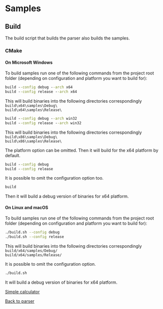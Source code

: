 <!-- 
Filename:  README.md
Content:   Readme for SGParser sample projects
Provided AS IS under MIT License; see LICENSE file in root folder.
-->
# Samples

## Build

The build script that builds the parser also builds the samples.

### CMake

#### On Microsoft Windows

To build samples run one of the following commands from the project root folder (depending on configuration and platform you want to build for):
```bat
build --config debug --arch x64
build --config release --arch x64
```

This will build binaries into the following directories correspondingly\
`build\x64\samples\Debug\`\
`build\x64\samples\Release\`

```bat
build --config debug --arch win32
build --config release --arch win32
```

This will build binaries into the following directories correspondingly\
`build\x86\samples\Debug\`\
`build\x86\samples\Release\`

The platform option can be omitted. Then it will build for the x64 platform by default.
```bat
build --config debug
build --config release
```

It is possible to omit the configuration option too.
```bat
build
```
Then it will build a debug version of binaries for x64 platform.

#### On Linux and macOS

To build samples run one of the following commands from the project root folder (depending on configuration and platform you want to build for):
```sh
./build.sh --config debug
./build.sh --config release
```

This will build binaries into the following directories correspondingly\
`build/x64/samples/Debug/`\
`build/x64/samples/Release/`

It is possible to omit the configuration option.
```sh
./build.sh
```
It will build a debug version of binaries for x64 platform.

[Simple calculator](calc/#simple-calculator)

[Back to parser](../../../#simple-grammar-parser)
